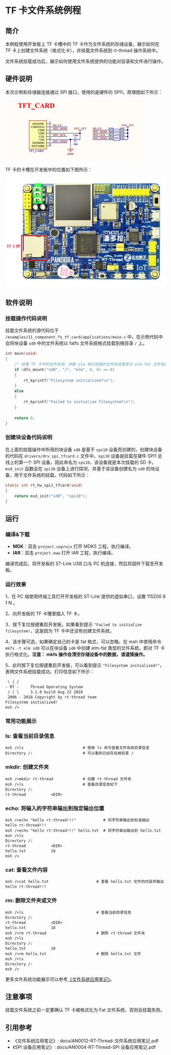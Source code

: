 # TF 卡文件系统例程

## 简介

本例程使用开发板上 TF 卡槽中的 TF 卡作为文件系统的存储设备，展示如何在 TF 卡上创建文件系统（格式化卡），并挂载文件系统到 rt-thread 操作系统中。

文件系统挂载成功后，展示如何使用文件系统提供的功能对目录和文件进行操作。

## 硬件说明

本次示例和存储器连接通过 SPI 接口，使用的是硬件的 SPI1，原理图如下所示：

![TF卡连接原理图](../../docs/figures/11_component_fs_tf_card/tf_card_sch.png)

TF 卡的卡槽在开发板中的位置如下图所示：

![TF 卡槽位置](../../docs/figures/11_component_fs_tf_card/tf_card_locate.png)

## 软件说明

### 挂载操作代码说明
挂载文件系统的源代码位于 `/examples/11_component_fs_tf_card/applications/main.c` 中。在示例代码中会将块设备 `sd0` 中的文件系统以 fatfs 文件系统格式挂载到根目录 `/` 上。

```c
int main(void)
{
    /* 挂载 TF 卡中的文件系统，参数 elm 表示挂载的文件系统类型为 elm-fat 文件系统*/
    if (dfs_mount("sd0", "/", "elm", 0, 0) == 0)
    {
        rt_kprintf("Filesystem initialized!\n");
    }
    else
    {
        rt_kprintf("Failed to initialize filesystem!\n");
    }
    
    return 0;
}
```

### 创建块设备代码说明
在上面的挂载操作中所用的块设备 `sd0` 是基于 `spi10` 设备而创建的，创建块设备的代码在 `drivers/drv_spi_tfcard.c` 文件中。`spi10` 设备是挂载在硬件 SPI1 总线上的第一个 SPI 设备，因此命名为 `spi10`，该设备就是本次挂载的 SD 卡。`msd_init` 函数会在 `spi10` 设备上进行探测，并基于该设备创建名为 `sd0` 的块设备，用于文件系统的挂载，代码如下所示：

```c
static int rt_hw_spi1_tfcard(void)
{
    return msd_init("sd0", "spi10");
}
```

## 运行

### 编译&下载

- **MDK**：双击 `project.uvprojx` 打开 MDK5 工程，执行编译。
- **IAR**：双击 `project.eww` 打开 IAR 工程，执行编译。

编译完成后，将开发板的 ST-Link USB 口与 PC 机连接，然后将固件下载至开发板。

### 运行效果

1、在 PC 端使用终端工具打开开发板的 ST-Link 提供的虚拟串口，设置 115200 8 1 N 。

2、向开发板的 TF 卡槽里插入 TF 卡。

3、按下复位按键重启开发板，如果看到提示 `"Failed to initialize filesystem!`，这是因为 TF 卡中还没有创建文件系统。

4、该步骤可选，如果确定自己的卡是 fat 格式，可以忽略。在 msh 中使用命令 `mkfs -t elm sd0` 可以在块设备 `sd0` 中创建 elm-fat 类型的文件系统，即对 TF 卡执行格式化。**注意： mkfs 操作会清空存储设备中的数据，请谨慎操作。**

5、此时按下复位按键重启开发板，可以看到提示 `"Filesystem initialized!"`，表明文件系统挂载成功。打印信息如下所示：

```shell
 \ | /
- RT -     Thread Operating System
 / | \     3.1.0 build Aug 22 2018
 2006 - 2018 Copyright by rt-thread team
Filesystem initialized!
msh />
```
### 常用功能展示
### ls: 查看当前目录信息
```shell
msh />ls                          # 使用 ls 命令查看文件系统目录信息              
Directory /:                      # 可以看到已经存在根目录 /
```

### mkdir: 创建文件夹
```shell
msh />mkdir rt-thread             # 创建 rt-thread 文件夹
msh />ls                          # 查看目录信息如下
Directory /:
rt-thread           <DIR>
```

### echo: 将输入的字符串输出到指定输出位置
```shell
msh />echo "hello rt-thread!!!"            # 将字符串输出到标准输出
hello rt-thread!!!
msh />echo "hello rt-thread!!!" hello.txt  # 将字符串出输出到 hello.txt 
msh />ls
Directory /:
rt-thread           <DIR>                    
hello.txt           18                       
msh />
```

### cat: 查看文件内容
```shell
msh />cat hello.txt                     # 查看 hello.txt 文件的内容并输出
hello rt-thread!!!
```

### rm: 删除文件夹或文件
```shell
msh />ls                                # 查看当前目录信息
Directory /:
rt-thread           <DIR>                    
hello.txt           18                       
msh />rm rt-thread                      # 删除 rt-thread 文件夹
msh />ls
Directory /:
hello.txt           18                       
msh />rm hello.txt                      # 删除 hello.txt 文件
msh />ls
Directory /:
msh />
```

更多文件系统功能展示可以参考[《文件系统应用笔记》](https://www.rt-thread.org/document/site/rtthread-application-note/components/dfs/AN0012-RT-Thread-文件系统应用笔记/)。

## 注意事项

挂载文件系统之前一定要确认 TF 卡被格式化为 Fat 文件系统，否则会挂载失败。

## 引用参考

- 《文件系统应用笔记》: docs/AN0012-RT-Thread-文件系统应用笔记.pdf
- 《SPI 设备应用笔记》: docs/AN0004-RT-Thread-SPI 设备应用笔记.pdf
